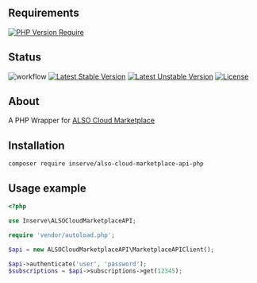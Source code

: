 ## Requirements
[![PHP Version Require](https://poser.pugx.org/inserve/also-cloud-marketplace-api-php/require/php)](https://packagist.org/packages/inserve/also-cloud-marketplace-api-php)

## Status

![workflow](https://github.com/inserveit/also-cloud-marketplace-api-php/actions/workflows/build-actions.yml/badge.svg)
[![Latest Stable Version](https://poser.pugx.org/inserve/also-cloud-marketplace-api-php/v)](https://packagist.org/packages/inserve/also-cloud-marketplace-api-php)
[![Latest Unstable Version](https://poser.pugx.org/inserve/also-cloud-marketplace-api-php/v/unstable)](https://packagist.org/packages/inserve/also-cloud-marketplace-api-php)
[![License](https://poser.pugx.org/inserve/also-cloud-marketplace-api-php/license)](https://packagist.org/packages/inserve/also-cloud-marketplace-api-php)

## About
A PHP Wrapper for [ALSO Cloud Marketplace](https://app.swaggerhub.com/apis/Marketplace_SimpleAPI/Marketplace_SimpleAPI/1.0.0#/)

## Installation
`composer require inserve/also-cloud-marketplace-api-php`

## Usage example


```php
<?php

use Inserve\ALSOCloudMarketplaceAPI;

require 'vendor/autoload.php';

$api = new ALSOCloudMarketplaceAPI\MarketplaceAPIClient();

$api->authenticate('user', 'password');
$subscriptions = $api->subscriptions->get(12345);

```

